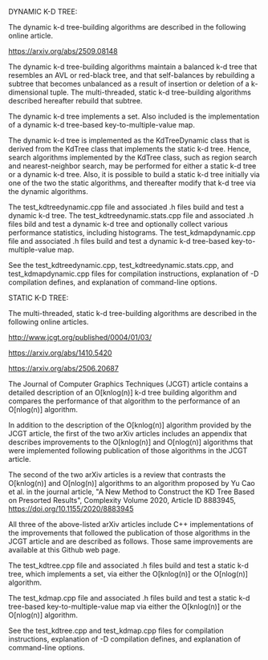 DYNAMIC K-D TREE:

The dynamic k-d tree-building algorithms are described in the following online article.

https://arxiv.org/abs/2509.08148

The dynamic k-d tree-building algorithms maintain a balanced k-d tree that resembles an AVL or red-black tree, and that self-balances by rebuilding a subtree that becomes unbalanced as a result of insertion or deletion of a k-dimensional tuple. The multi-threaded, static k-d tree-building algorithms described hereafter rebuild that subtree.

The dynamic k-d tree implements a set. Also included is the implementation of a dynamic k-d tree-based key-to-multiple-value map.

The dynamic k-d tree is implemented as the KdTreeDynamic class that is derived from the KdTree class that implements the static k-d tree. Hence, search algorithms implemented by the KdTree class, such as region search and nearest-neighbor search, may be performed for either a static k-d tree or a dynamic k-d tree. Also, it is possible to build a static k-d tree initially via one of the two the static algorithms, and thereafter modify that k-d tree via the dynamic algorithms.

The test_kdtreedynamic.cpp file and associated .h files build and test a dynamic k-d tree. The test_kdtreedynamic.stats.cpp file and associated .h files bild and test a dynamic k-d tree and optionally collect various performance statistics, including histograms. The test_kdmapdynamic.cpp file and associated .h files build and test a dynamic k-d tree-based key-to-multiple-value map.

See the test_kdtreedynamic.cpp, test_kdtreedynamic.stats.cpp, and test_kdmapdynamic.cpp files for compilation instructions, explanation of -D compilation defines, and explanation of command-line options.


STATIC K-D TREE:

The multi-threaded, static k-d tree-building algorithms are described in the following online articles.

http://www.jcgt.org/published/0004/01/03/

https://arxiv.org/abs/1410.5420

https://arxiv.org/abs/2506.20687

The Journal of Computer Graphics Techniques (JCGT) article contains a detailed description of an O[knlog(n)] k-d tree building algorithm and compares the performance of that algorithm to the performance of an O[nlog(n)] algorithm.

In addition to the description of the O[knlog(n)] algorithm provided by the JCGT article, the first of the two arXiv articles includes an appendix that describes improvements to the O[knlog(n)] and O[nlog(n)] algorithms that were implemented following publication of those algorithms in the JCGT article.

The second of the two arXiv articles is a review that contrasts the O[knlog(n)] and O[nlog(n)] algorithms to an algorithm proposed by Yu Cao et al. in the journal article, "A New Method to Construct the KD Tree Based on Presorted Results", Complexity Volume 2020, Article ID 8883945, https://doi.org/10.1155/2020/8883945

All three of the above-listed arXiv articles include C++ implementations of the improvements that followed the publication of those algorithms in the JCGT article and are described as follows. Those same improvements are available at this Github web page.

The test_kdtree.cpp file and associated .h files build and test a static k-d tree, which implements a set, via either the O[knlog(n)] or the O[nlog(n)] algorithm.

The test_kdmap.cpp file and associated .h files build and test a static k-d tree-based key-to-multiple-value map via either the O[knlog(n)] or the O[nlog(n)] algorithm.

See the test_kdtree.cpp and test_kdmap.cpp files for compilation instructions, explanation of -D compilation defines, and explanation of command-line options.
